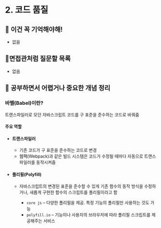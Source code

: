 # 2. 코드 품질

## 🔮 이건 꼭 기억해야해!

- 없음

## 🧐면접관처럼 질문할 목록

- 없음

## 👻 공부하면서 어렵거나 중요한 개념 정리

### 바벨(Babel)이란?

  트랜스파일러로 모던 자바스크립트 코드를 구 표준을 준수하는 코드로 바꿔줌

#### 주요 역할

- #### 트랜스파일러

  - 기존 코드가 구 표준을 준수하는 코드로 변경
  - 웹팩(Webpack)과 같은 빌드 시스템은 코드가 수정될 때마다 자동으로 트랜스파일러를 동작시켜줌
- #### 폴리필(Polyfill)

  - 자바스크립트의 변경된 표준을 준수할 수 있게 기존 함수의 동작 방식을 수정하거나, 새롭게 구현한 함수의 스크립트를 폴리필이라고 함
  
    - `core js` – 다양한 폴리필을 제공. 특정 기능의 폴리필만 사용하는 것도 가능
    - `polyfill.io` – 기능이나 사용자의 브라우저에 따라 폴리필 스크립트를 제공해주는 서비스
